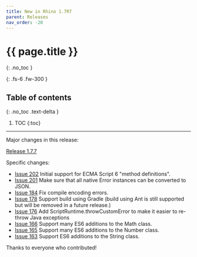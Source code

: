 ```yaml
---
title: New in Rhino 1.7R7
parent: Releases
nav_order: -20
---
```


# {{ page.title }}
{: .no_toc }

{: .fs-6 .fw-300 }

## Table of contents
{: .no_toc .text-delta }

1. TOC
{:toc}

---
Major changes in this release:

[Release 1.7.7](https://github.com/mozilla/rhino/issues?q=milestone%3A%22Release+1.7.7%22+is%3Aclosed)

Specific changes:
- [Issue 202](https://github.com/mozilla/rhino/issues/202) Initial support for ECMA Script 6 "method definitions".
- [Issue 201](https://github.com/mozilla/rhino/issues/201) Make sure that all native Error instances can be converted
  to JSON.
- [Issue 184](https://github.com/mozilla/rhino/issues/184) Fix compile encoding errors.
- [Issue 178](https://github.com/mozilla/rhino/issues/178) Support build using Gradle (build using Ant is still
  supported but will be removed in a future release.)
- [Issue 176](https://github.com/mozilla/rhino/issues/176) Add ScriptRuntime.throwCustomError to make it easier
  to re-throw Java exceptions
- [Issue 166](https://github.com/mozilla/rhino/issues/166) Support many ES6 additions to the Math class.
- [Issue 165](https://github.com/mozilla/rhino/issues/165) Support many ES6 additions to the Number class.
- [Issue 163](https://github.com/mozilla/rhino/issues/163) Support ES6 additions to the String class.

Thanks to everyone who contributed!
